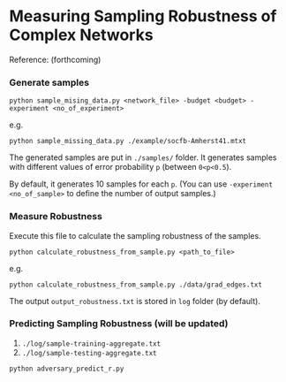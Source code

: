 # Measuring Sampling Robustness of Complex Networks
Reference: (forthcoming)


### Generate samples
```
python sample_mising_data.py <network_file> -budget <budget> -experiment <no_of_experiment>
```

e.g.
```
python sample_missing_data.py ./example/socfb-Amherst41.mtxt
```

The generated samples are put in `./samples/` folder. It generates samples with different values of error probability `p` (between `0<p<0.5`).

By default, it generates 10 samples for each `p`. (You can use `-experiment <no_of_sample>` to define the number of output samples.)

### Measure Robustness

Execute this file to calculate the sampling robustness of the samples.
```
python calculate_robustness_from_sample.py <path_to_file>
```

e.g.
```
python calculate_robustness_from_sample.py ./data/grad_edges.txt
```

The output `output_robustness.txt` is stored in `log` folder (by default).


### Predicting Sampling Robustness (will be updated)
1. `./log/sample-training-aggregate.txt`
2. `./log/sample-testing-aggregate.txt`
```
python adversary_predict_r.py
```